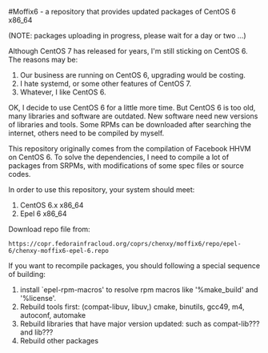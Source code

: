 #Moffix6 - a repository that provides updated packages of CentOS 6 x86_64

(NOTE: packages uploading in progress, please wait for a day or two ...)


Although CentOS 7 has released for years, I'm still sticking on CentOS 6.  The reasons may be:

1. Our business are running on CentOS 6, upgrading would be costing.
2. I hate systemd, or some other features of CentOS 7.
3. Whatever, I like CentOS 6.

OK, I decide to use CentOS 6 for a little more time.  But CentOS 6 is too old, many libraries and software are outdated.  New software need new versions of libraries and tools.  Some RPMs can be downloaded after searching the internet, others need to be compiled by myself.

This repository originally comes from the compilation of Facebook HHVM on CentOS 6.  To solve the dependencies, I need to compile a lot of packages from SRPMs, with modifications of some spec files or source codes.

In order to use this repository, your system should meet:

1. CentOS 6.x x86_64
2. Epel 6 x86_64

Download repo file from:

	https://copr.fedorainfracloud.org/coprs/chenxy/moffix6/repo/epel-6/chenxy-moffix6-epel-6.repo

If you want to recompile packages, you should following a special sequence of building:

1. install `epel-rpm-macros' to resolve rpm macros like '%make_build' and '%license'.
2. Rebuild tools first: (compat-libuv, libuv,) cmake, binutils, gcc49, m4, autoconf, automake
3. Rebuild libraries that have major version updated: such as compat-lib??? and lib???
4. Rebuild other packages
